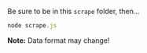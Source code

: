 Be sure to be in this `scrape` folder, then...

```js
node scrape.js
```

**Note:** Data format may change!